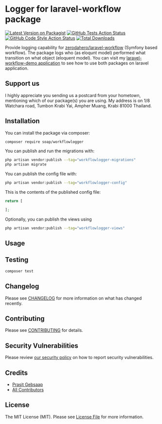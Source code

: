 # Logger for laravel-workflow package

[![Latest Version on Packagist](https://img.shields.io/packagist/v/soap/workflow-logger.svg?style=flat-square)](https://packagist.org/packages/soap/workflow-logger)
[![GitHub Tests Action Status](https://img.shields.io/github/actions/workflow/status/soap/laravel-workflow-logger/run-tests.yml?branch=main&label=tests&style=flat-square)](https://github.com/soap/laravel-workflow-logger/actions?query=workflow%3Arun-tests+branch%3Amain)
[![GitHub Code Style Action Status](https://img.shields.io/github/actions/workflow/status/soap/laravel-workflow-logger/fix-php-code-style-issues.yml?branch=main&label=code%20style&style=flat-square)](https://github.com/soap/laravel-workflow-logger/actions?query=workflow%3A"Fix+PHP+code+style+issues"+branch%3Amain)
[![Total Downloads](https://img.shields.io/packagist/dt/soap/workflow-logger.svg?style=flat-square)](https://packagist.org/packages/soap/workflow-logger)

Provide logging capability for [zerodahero/laravel-workflow](https://github.com/zerodahero/laravel-workflow) (Symfony based workflow). The package logs who (as eloqunt model) performed what transition on what object (eloquent model). You can visit my [laravel-workflow-demo application](https://github.com/soap/laravel-workflow-demo) to see how to use both packages on laravel application.

## Support us

I highly appreciate you sending us a postcard from your hometown, mentioning which of our package(s) you are using. My address is on 1/8 Watchara road, Tumbon Krabi Yai, Ampher Muang, Krabi 81000 Thailand.

## Installation

You can install the package via composer:

```bash
composer require soap/workflowlogger
```

You can publish and run the migrations with:

```bash
php artisan vendor:publish --tag="workflowlogger-migrations"
php artisan migrate
```

You can publish the config file with:

```bash
php artisan vendor:publish --tag="workflowlogger-config"
```

This is the contents of the published config file:

```php
return [

];
```

Optionally, you can publish the views using

```bash
php artisan vendor:publish --tag="workflowlogger-views"
```

## Usage


## Testing

```bash
composer test
```

## Changelog

Please see [CHANGELOG](CHANGELOG.md) for more information on what has changed recently.

## Contributing

Please see [CONTRIBUTING](CONTRIBUTING.md) for details.

## Security Vulnerabilities

Please review [our security policy](../../security/policy) on how to report security vulnerabilities.

## Credits

- [Prasit Gebsaap](https://github.com/soap)
- [All Contributors](../../contributors)

## License

The MIT License (MIT). Please see [License File](LICENSE.md) for more information.

